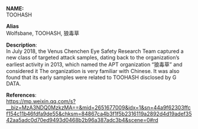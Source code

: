 **NAME:**  
TOOHASH
  
**Alias**  
Wolfsbane, TOOHASH, 狼毒草  
  
**Description**:  
In July 2018, the Venus Chenchen Eye Safety Research Team captured a new class of targeted attack samples, dating back to the organization’s earliest activity in 2013, which named the APT organization “狼毒草” and considered it The organization is very familiar with Chinese. It was also found that its early samples were related to TOOHASH disclosed by G DATA. 
  
**References**:  
https://mp.weixin.qq.com/s?__biz=MzA3NDQ0MzkzMA==&mid=2651677009&idx=1&sn=44a9f62303ffcf154c11b46fdfa9de55&chksm=84867ca4b3f1f5b2316119a2892d4d19adef3542aa5adc0d70ed9493d0468b2b96a387adc3b4&scene=0#rd
